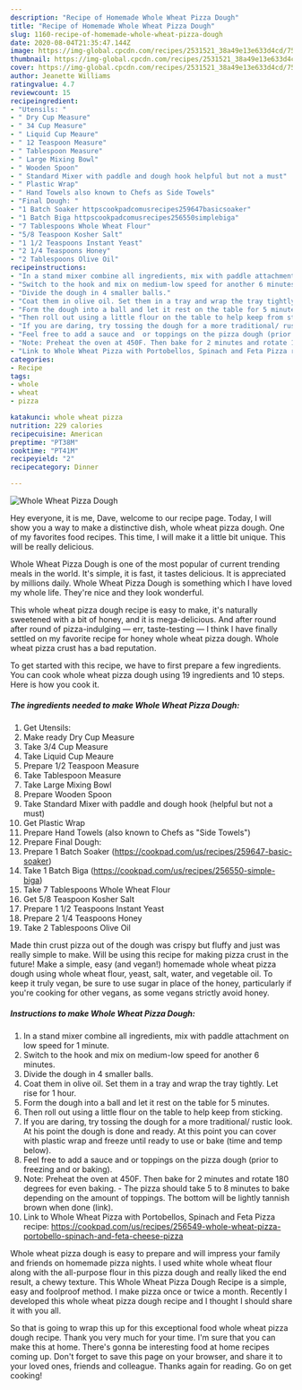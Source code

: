 ```yaml
---
description: "Recipe of Homemade Whole Wheat Pizza Dough"
title: "Recipe of Homemade Whole Wheat Pizza Dough"
slug: 1160-recipe-of-homemade-whole-wheat-pizza-dough
date: 2020-08-04T21:35:47.144Z
image: https://img-global.cpcdn.com/recipes/2531521_38a49e13e633d4cd/751x532cq70/whole-wheat-pizza-dough-recipe-main-photo.jpg
thumbnail: https://img-global.cpcdn.com/recipes/2531521_38a49e13e633d4cd/751x532cq70/whole-wheat-pizza-dough-recipe-main-photo.jpg
cover: https://img-global.cpcdn.com/recipes/2531521_38a49e13e633d4cd/751x532cq70/whole-wheat-pizza-dough-recipe-main-photo.jpg
author: Jeanette Williams
ratingvalue: 4.7
reviewcount: 15
recipeingredient:
- "Utensils: "
- " Dry Cup Measure"
- " 34 Cup Measure"
- " Liquid Cup Meaure"
- " 12 Teaspoon Measure"
- " Tablespoon Measure"
- " Large Mixing Bowl"
- " Wooden Spoon"
- " Standard Mixer with paddle and dough hook helpful but not a must"
- " Plastic Wrap"
- " Hand Towels also known to Chefs as Side Towels"
- "Final Dough: "
- "1 Batch Soaker httpscookpadcomusrecipes259647basicsoaker"
- "1 Batch Biga httpscookpadcomusrecipes256550simplebiga"
- "7 Tablespoons Whole Wheat Flour"
- "5/8 Teaspoon Kosher Salt"
- "1 1/2 Teaspoons Instant Yeast"
- "2 1/4 Teaspoons Honey"
- "2 Tablespoons Olive Oil"
recipeinstructions:
- "In a stand mixer combine all ingredients, mix with paddle attachment on low speed for 1 minute."
- "Switch to the hook and mix on medium-low speed for another 6 minutes."
- "Divide the dough in 4 smaller balls."
- "Coat them in olive oil. Set them in a tray and wrap the tray tightly. Let rise for 1 hour."
- "Form the dough into a ball and let it rest on the table for 5 minutes."
- "Then roll out using a little flour on the table to help keep from sticking."
- "If you are daring, try tossing the dough for a more traditional/ rustic look. At his point the dough is done and ready. At this point you can cover with plastic wrap and freeze until ready to use or bake (time and temp below)."
- "Feel free to add a sauce and  or toppings on the pizza dough (prior to freezing and or baking)."
- "Note: Preheat the oven at 450F. Then bake for 2 minutes and rotate 180 degrees for even baking. The pizza should take 5 to 8 minutes to bake depending on the amount of toppings. The bottom will be lightly tannish brown when done (link)."
- "Link to Whole Wheat Pizza with Portobellos, Spinach and Feta Pizza recipe: https://cookpad.com/us/recipes/256549-whole-wheat-pizza-portobello-spinach-and-feta-cheese-pizza"
categories:
- Recipe
tags:
- whole
- wheat
- pizza

katakunci: whole wheat pizza 
nutrition: 229 calories
recipecuisine: American
preptime: "PT38M"
cooktime: "PT41M"
recipeyield: "2"
recipecategory: Dinner

---
```



![Whole Wheat Pizza Dough](https://img-global.cpcdn.com/recipes/2531521_38a49e13e633d4cd/751x532cq70/whole-wheat-pizza-dough-recipe-main-photo.jpg)

Hey everyone, it is me, Dave, welcome to our recipe page. Today, I will show you a way to make a distinctive dish, whole wheat pizza dough. One of my favorites food recipes. This time, I will make it a little bit unique. This will be really delicious.

Whole Wheat Pizza Dough is one of the most popular of current trending meals in the world. It's simple, it is fast, it tastes delicious. It is appreciated by millions daily. Whole Wheat Pizza Dough is something which I have loved my whole life. They're nice and they look wonderful.

This whole wheat pizza dough recipe is easy to make, it&#39;s naturally sweetened with a bit of honey, and it is mega-delicious. And after round after round of pizza-indulging — err, taste-testing — I think I have finally settled on my favorite recipe for honey whole wheat pizza dough. Whole wheat pizza crust has a bad reputation.


To get started with this recipe, we have to first prepare a few ingredients. You can cook whole wheat pizza dough using 19 ingredients and 10 steps. Here is how you cook it.

<!--inarticleads1-->

##### The ingredients needed to make Whole Wheat Pizza Dough:

1. Get Utensils: 
1. Make ready  Dry Cup Measure
1. Take  3/4 Cup Measure
1. Take  Liquid Cup Meaure
1. Prepare  1/2 Teaspoon Measure
1. Take  Tablespoon Measure
1. Take  Large Mixing Bowl
1. Prepare  Wooden Spoon
1. Take  Standard Mixer with paddle and dough hook (helpful but not a must)
1. Get  Plastic Wrap
1. Prepare  Hand Towels (also known to Chefs as &#34;Side Towels&#34;)
1. Prepare Final Dough: 
1. Prepare 1 Batch Soaker (https://cookpad.com/us/recipes/259647-basic-soaker)
1. Take 1 Batch Biga (https://cookpad.com/us/recipes/256550-simple-biga)
1. Take 7 Tablespoons Whole Wheat Flour
1. Get 5/8 Teaspoon Kosher Salt
1. Prepare 1 1/2 Teaspoons Instant Yeast
1. Prepare 2 1/4 Teaspoons Honey
1. Take 2 Tablespoons Olive Oil


Made thin crust pizza out of the dough was crispy but fluffy and just was really simple to make. Will be using this recipe for making pizza crust in the future! Make a simple, easy (and vegan!) homemade whole wheat pizza dough using whole wheat flour, yeast, salt, water, and vegetable oil. To keep it truly vegan, be sure to use sugar in place of the honey, particularly if you&#39;re cooking for other vegans, as some vegans strictly avoid honey. 

<!--inarticleads2-->

##### Instructions to make Whole Wheat Pizza Dough:

1. In a stand mixer combine all ingredients, mix with paddle attachment on low speed for 1 minute.
1. Switch to the hook and mix on medium-low speed for another 6 minutes.
1. Divide the dough in 4 smaller balls.
1. Coat them in olive oil. Set them in a tray and wrap the tray tightly. Let rise for 1 hour.
1. Form the dough into a ball and let it rest on the table for 5 minutes.
1. Then roll out using a little flour on the table to help keep from sticking.
1. If you are daring, try tossing the dough for a more traditional/ rustic look. At his point the dough is done and ready. At this point you can cover with plastic wrap and freeze until ready to use or bake (time and temp below).
1. Feel free to add a sauce and  or toppings on the pizza dough (prior to freezing and or baking).
1. Note: Preheat the oven at 450F. Then bake for 2 minutes and rotate 180 degrees for even baking. - The pizza should take 5 to 8 minutes to bake depending on the amount of toppings. The bottom will be lightly tannish brown when done (link).
1. Link to Whole Wheat Pizza with Portobellos, Spinach and Feta Pizza recipe: https://cookpad.com/us/recipes/256549-whole-wheat-pizza-portobello-spinach-and-feta-cheese-pizza


Whole wheat pizza dough is easy to prepare and will impress your family and friends on homemade pizza nights. I used white whole wheat flour along with the all-purpose flour in this pizza dough and really liked the end result, a chewy texture. This Whole Wheat Pizza Dough Recipe is a simple, easy and foolproof method. I make pizza once or twice a month. Recently I developed this whole wheat pizza dough recipe and I thought I should share it with you all. 

So that is going to wrap this up for this exceptional food whole wheat pizza dough recipe. Thank you very much for your time. I'm sure that you can make this at home. There's gonna be interesting food at home recipes coming up. Don't forget to save this page on your browser, and share it to your loved ones, friends and colleague. Thanks again for reading. Go on get cooking!

